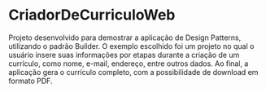 # CriadorDeCurriculoWeb
Projeto desenvolvido para demostrar a aplicação de Design Patterns, utilizando o padrão Builder.
O exemplo escolhido foi um projeto no qual o usuário insere suas informações por etapas durante a criação de um currículo, como nome, e-mail, endereço, entre outros dados. Ao final, a aplicação gera o currículo completo, com a possibilidade de download em formato PDF.
